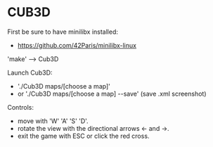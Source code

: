 # CUB3D

First be sure to have minilibx installed:
- https://github.com/42Paris/minilibx-linux

'make' --> Cub3D

Launch Cub3D:
- './Cub3D maps/[choose a map]' 
- or './Cub3D maps/[choose a map] --save' (save .xml screenshot)

Controls:
- move with 'W' 'A' 'S' 'D'.
- rotate the view with the directional arrows ← and →.
- exit the game with ESC or click the red cross.
